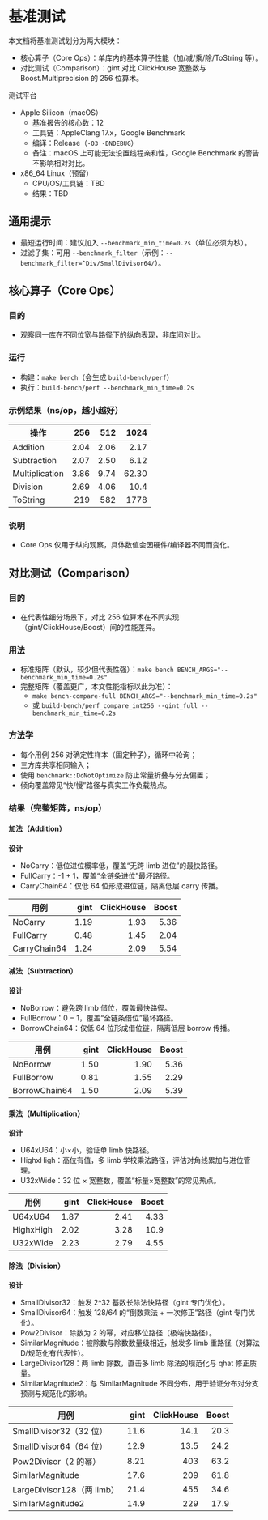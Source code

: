 # 基准测试

本文档将基准测试划分为两大模块：
- 核心算子（Core Ops）：单库内的基本算子性能（加/减/乘/除/ToString 等）。
- 对比测试（Comparison）：gint 对比 ClickHouse 宽整数与 Boost.Multiprecision 的 256 位算术。

测试平台
- Apple Silicon（macOS）
  - 基准报告的核心数：12
  - 工具链：AppleClang 17.x，Google Benchmark
  - 编译：Release（`-O3 -DNDEBUG`）
  - 备注：macOS 上可能无法设置线程亲和性，Google Benchmark 的警告不影响相对对比。
- x86_64 Linux（预留）
  - CPU/OS/工具链：TBD
  - 结果：TBD

## 通用提示
- 最短运行时间：建议加入 `--benchmark_min_time=0.2s`（单位必须为秒）。
- 过滤子集：可用 `--benchmark_filter`（示例：`--benchmark_filter=^Div/SmallDivisor64/`）。

## 核心算子（Core Ops）

### 目的
- 观察同一库在不同位宽与路径下的纵向表现，非库间对比。

### 运行
- 构建：`make bench`（会生成 `build-bench/perf`）
- 执行：`build-bench/perf --benchmark_min_time=0.2s`

### 示例结果（ns/op，越小越好）

| 操作           | 256  | 512  | 1024 |
| -------------- | ---: | ---: | ---: |
| Addition       | 2.04 | 2.06 | 2.17 |
| Subtraction    | 2.07 | 2.50 | 6.12 |
| Multiplication | 3.86 | 9.74 | 62.30 |
| Division       | 2.69 | 4.06 | 10.4 |
| ToString       | 219  | 582  | 1778 |

### 说明
- Core Ops 仅用于纵向观察，具体数值会因硬件/编译器不同而变化。

## 对比测试（Comparison）

### 目的
- 在代表性细分场景下，对比 256 位算术在不同实现（gint/ClickHouse/Boost）间的性能差异。

### 用法
- 标准矩阵（默认，较少但代表性强）：`make bench BENCH_ARGS="--benchmark_min_time=0.2s"`
- 完整矩阵（覆盖更广，本文性能指标以此为准）：
  - `make bench-compare-full BENCH_ARGS="--benchmark_min_time=0.2s"`
  - 或 `build-bench/perf_compare_int256 --gint_full --benchmark_min_time=0.2s`

### 方法学
- 每个用例 256 对确定性样本（固定种子），循环中轮询；
- 三方库共享相同输入；
- 使用 `benchmark::DoNotOptimize` 防止常量折叠与分支偏置；
- 倾向覆盖常见“快/慢”路径与真实工作负载热点。

### 结果（完整矩阵，ns/op）

#### 加法（Addition）

**设计**
- NoCarry：低位进位概率低，覆盖“无跨 limb 进位”的最快路径。
- FullCarry：-1 + 1，覆盖“全链条进位”最坏路径。
- CarryChain64：仅低 64 位形成进位链，隔离低层 carry 传播。

| 用例            | gint | ClickHouse | Boost |
| --------------- | ---: | ---------: | ----: |
| NoCarry         | 1.19 |       1.93 |  5.36 |
| FullCarry       | 0.48 |       1.45 |  2.04 |
| CarryChain64    | 1.24 |       2.09 |  5.54 |

#### 减法（Subtraction）

**设计**
- NoBorrow：避免跨 limb 借位，覆盖最快路径。
- FullBorrow：0 − 1，覆盖“全链条借位”最坏路径。
- BorrowChain64：仅低 64 位形成借位链，隔离低层 borrow 传播。

| 用例            | gint | ClickHouse | Boost |
| --------------- | ---: | ---------: | ----: |
| NoBorrow        | 1.50 |       1.90 |  5.36 |
| FullBorrow      | 0.81 |       1.55 |  2.29 |
| BorrowChain64   | 1.50 |       2.09 |  5.39 |

#### 乘法（Multiplication）

**设计**
- U64xU64：小×小，验证单 limb 快路径。
- HighxHigh：高位有值，多 limb 学校乘法路径，评估对角线累加与进位管理。
- U32xWide：32 位 × 宽整数，覆盖“标量×宽整数”的常见热点。

| 用例        | gint | ClickHouse | Boost |
| ----------- | ---: | ---------: | ----: |
| U64xU64     | 1.87 |       2.41 |  4.33 |
| HighxHigh   | 2.02 |       3.28 | 10.9  |
| U32xWide    | 2.23 |       2.79 |  4.55 |

#### 除法（Division）

**设计**
- SmallDivisor32：触发 2^32 基数长除法快路径（gint 专门优化）。
- SmallDivisor64：触发 128/64 的“倒数乘法 + 一次修正”路径（gint 专门优化）。
- Pow2Divisor：除数为 2 的幂，对应移位路径（极端快路径）。
- SimilarMagnitude：被除数与除数数量级相近，触发多 limb 重路径（对算法 D/规范化有代表性）。
- LargeDivisor128：两 limb 除数，直击多 limb 除法的规范化与 qhat 修正质量。
- SimilarMagnitude2：与 SimilarMagnitude 不同分布，用于验证分布对分支预测与规范化的影响。

| 用例                       | gint | ClickHouse | Boost |
| -------------------------- | ---: | ---------: | ----: |
| SmallDivisor32（32 位）    | 11.6 |       14.1 |  20.3 |
| SmallDivisor64（64 位）    | 12.9 |       13.5 |  24.2 |
| Pow2Divisor（2 的幂）      | 8.21 |        403 |  63.2 |
| SimilarMagnitude           | 17.6 |        209 |  61.8 |
| LargeDivisor128（两 limb） | 21.4 |        455 |  34.6 |
| SimilarMagnitude2          | 14.9 |        229 |  17.9 |
